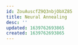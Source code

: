 ```yaml
---
id: ZouAuscfZ9Q3nbjObXZ85
title: Neural Annealing
desc: ''
updated: 1639762693865
created: 1639762693865
---
```


